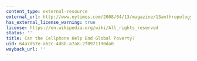 ```yaml
---
content_type: external-resource
external_url: http://www.nytimes.com/2008/04/13/magazine/13anthropology-t.html?_r=1&
has_external_license_warning: true
license: https://en.wikipedia.org/wiki/All_rights_reserved
status: ''
title: Can the Cellphone Help End Global Poverty?
uid: 64a7d57e-a62c-4d8b-a7a8-2f0971190da0
wayback_url: ''
---
```


